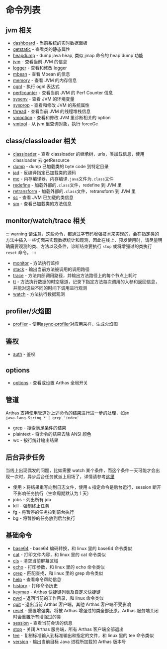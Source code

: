 # 命令列表

## jvm 相关

- [dashboard](dashboard.md) - 当前系统的实时数据面板
- [getstatic](getstatic.md) - 查看类的静态属性
- [heapdump](heapdump.md) - dump java heap, 类似 jmap 命令的 heap dump 功能
- [jvm](jvm.md) - 查看当前 JVM 的信息
- [logger](logger.md) - 查看和修改 logger
- [mbean](mbean.md) - 查看 Mbean 的信息
- [memory](memory.md) - 查看 JVM 的内存信息
- [ognl](ognl.md) - 执行 ognl 表达式
- [perfcounter](perfcounter.md) - 查看当前 JVM 的 Perf Counter 信息
- [sysenv](sysenv.md) - 查看 JVM 的环境变量
- [sysprop](sysprop.md) - 查看和修改 JVM 的系统属性
- [thread](thread.md) - 查看当前 JVM 的线程堆栈信息
- [vmoption](vmoption.md) - 查看和修改 JVM 里诊断相关的 option
- [vmtool](vmtool.md) - 从 jvm 里查询对象，执行 forceGc

## class/classloader 相关

- [classloader](classloader.md) - 查看 classloader 的继承树，urls，类加载信息，使用 classloader 去 getResource
- [dump](dump.md) - dump 已加载类的 byte code 到特定目录
- [jad](jad.md) - 反编译指定已加载类的源码
- [mc](mc.md) - 内存编译器，内存编译`.java`文件为`.class`文件
- [redefine](redefine.md) - 加载外部的`.class`文件，redefine 到 JVM 里
- [retransform](retransform.md) - 加载外部的`.class`文件，retransform 到 JVM 里
- [sc](sc.md) - 查看 JVM 已加载的类信息
- [sm](sm.md) - 查看已加载类的方法信息

## monitor/watch/trace 相关

::: warning
请注意，这些命令，都通过字节码增强技术来实现的，会在指定类的方法中插入一些切面来实现数据统计和观测，因此在线上、预发使用时，请尽量明确需要观测的类、方法以及条件，诊断结束要执行 `stop` 或将增强过的类执行 `reset` 命令。
:::

- [monitor](monitor.md) - 方法执行监控
- [stack](stack.md) - 输出当前方法被调用的调用路径
- [trace](trace.md) - 方法内部调用路径，并输出方法路径上的每个节点上耗时
- [tt](tt.md) - 方法执行数据的时空隧道，记录下指定方法每次调用的入参和返回信息，并能对这些不同的时间下调用进行观测
- [watch](watch.md) - 方法执行数据观测

## profiler/火焰图

- [profiler](profiler.md) - 使用[async-profiler](https://github.com/jvm-profiling-tools/async-profiler)对应用采样，生成火焰图

## 鉴权

- [auth](auth.md) - 鉴权

## options

- [options](options.md) - 查看或设置 Arthas 全局开关

## 管道

Arthas 支持使用管道对上述命令的结果进行进一步的处理，如`sm java.lang.String * | grep 'index'`

- [grep](grep.md) - 搜索满足条件的结果
- plaintext - 将命令的结果去除 ANSI 颜色
- wc - 按行统计输出结果

## 后台异步任务

当线上出现偶发的问题，比如需要 watch 某个条件，而这个条件一天可能才会出现一次时，异步后台任务就派上用场了，详情请参考[这里](../doc/async.md)

- 使用 `>` 将结果重写向到日志文件，使用 `&` 指定命令是后台运行，session 断开不影响任务执行（生命周期默认为 1 天）
- jobs - 列出所有 job
- kill - 强制终止任务
- fg - 将暂停的任务拉到前台执行
- bg - 将暂停的任务放到后台执行

## 基础命令

- [base64](base64.md) - base64 编码转换，和 linux 里的 base64 命令类似
- [cat](cat.md) - 打印文件内容，和 linux 里的 cat 命令类似
- [cls](cls.md) - 清空当前屏幕区域
- [echo](echo.md) - 打印参数，和 linux 里的 echo 命令类似
- [grep](grep.md) - 匹配查找，和 linux 里的 grep 命令类似
- [help](help.md) - 查看命令帮助信息
- [history](history.md) - 打印命令历史
- [keymap](keymap.md) - Arthas 快捷键列表及自定义快捷键
- [pwd](pwd.md) - 返回当前的工作目录，和 linux 命令类似
- [quit](quit.md) - 退出当前 Arthas 客户端，其他 Arthas 客户端不受影响
- [reset](reset.md) - 重置增强类，将被 Arthas 增强过的类全部还原，Arthas 服务端关闭时会重置所有增强过的类
- [session](session.md) - 查看当前会话的信息
- [stop](stop.md) - 关闭 Arthas 服务端，所有 Arthas 客户端全部退出
- [tee](tee.md) - 复制标准输入到标准输出和指定的文件，和 linux 里的 tee 命令类似
- [version](version.md) - 输出当前目标 Java 进程所加载的 Arthas 版本号
